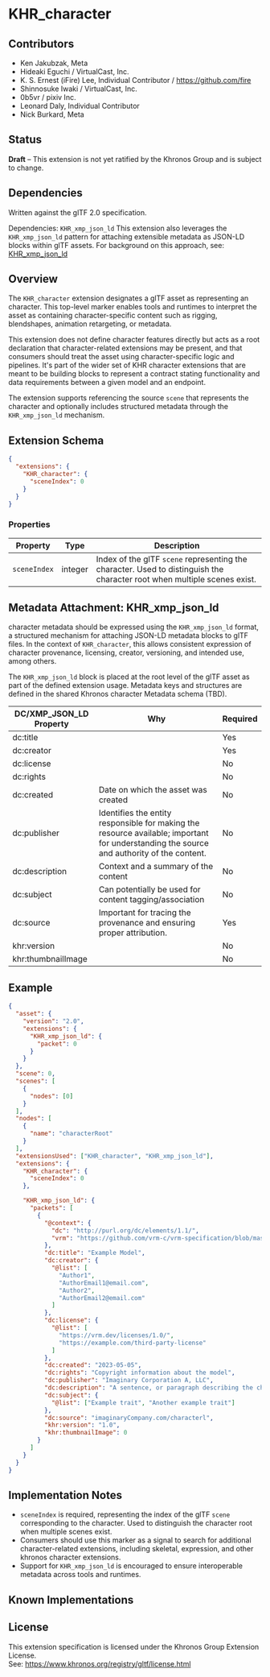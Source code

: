 # KHR_character

## Contributors

- Ken Jakubzak, Meta
- Hideaki Eguchi / VirtualCast, Inc.
- K. S. Ernest (iFire) Lee, Individual Contributor / https://github.com/fire
- Shinnosuke Iwaki / VirtualCast, Inc.
- 0b5vr / pixiv Inc.
- Leonard Daly, Individual Contributor
- Nick Burkard, Meta

## Status

**Draft** – This extension is not yet ratified by the Khronos Group and is subject to change.

## Dependencies

Written against the glTF 2.0 specification.

Dependencies: `KHR_xmp_json_ld`
This extension also leverages the `KHR_xmp_json_ld` pattern for attaching extensible metadata as JSON-LD blocks within glTF assets. For background on this approach, see:  
[KHR_xmp_json_ld](https://github.com/KhronosGroup/glTF/tree/main/extensions/2.0/Khronos/KHR_xmp_json_ld)

## Overview

The `KHR_character` extension designates a glTF asset as representing an character. This top-level marker enables tools and runtimes to interpret the asset as containing character-specific content such as rigging, blendshapes, animation retargeting, or metadata.

This extension does not define character features directly but acts as a root declaration that character-related extensions may be present, and that consumers should treat the asset using character-specific logic and pipelines. It's part of the wider set of KHR character extensions that are meant to be building blocks to represent a contract stating functionality and data requirements between a given model and an endpoint.

The extension supports referencing the source `scene` that represents the character and optionally includes structured metadata through the `KHR_xmp_json_ld` mechanism.

## Extension Schema

```json
{
  "extensions": {
    "KHR_character": {
      "sceneIndex": 0
    }
  }
}
```

### Properties

| Property     | Type    | Description                                                                                                              |
| ------------ | ------- | ------------------------------------------------------------------------------------------------------------------------ |
| `sceneIndex` | integer | Index of the glTF `scene` representing the character. Used to distinguish the character root when multiple scenes exist. |

## Metadata Attachment: KHR_xmp_json_ld

character metadata should be expressed using the `KHR_xmp_json_ld` format, a structured mechanism for attaching JSON-LD metadata blocks to glTF files. In the context of `KHR_character`, this allows consistent expression of character provenance, licensing, creator, versioning, and intended use, among others.

The `KHR_xmp_json_ld` block is placed at the root level of the glTF asset as part of the defined extension usage. Metadata keys and structures are defined in the shared Khronos character Metadata schema (TBD).

| DC/XMP_JSON_LD Property | Why                                                                                                                                       | Required |
| ----------------------- | ----------------------------------------------------------------------------------------------------------------------------------------- | -------- |
| dc:title                |                                                                                                                                           | Yes      |
| dc:creator              |                                                                                                                                           | Yes      |
| dc:license              |                                                                                                                                           | No       |
| dc:rights               |                                                                                                                                           | No       |
| dc:created              | Date on which the asset was created                                                                                                       | No       |
| dc:publisher            | Identifies the entity responsible for making the resource available; important for understanding the source and authority of the content. | No       |
| dc:description          | Context and a summary of the content                                                                                                      | No       |
| dc:subject              | Can potentially be used for content tagging/association                                                                                   | No       |
| dc:source               | Important for tracing the provenance and ensuring proper attribution.                                                                     | Yes      |
| khr:version             |                                                                                                                                           | No       |
| khr:thumbnailImage      |                                                                                                                                           | No       |

## Example

```json
{
  "asset": {
    "version": "2.0",
    "extensions": {
      "KHR_xmp_json_ld": {
        "packet": 0
      }
    }
  },
  "scene": 0,
  "scenes": [
    {
      "nodes": [0]
    }
  ],
  "nodes": [
    {
      "name": "characterRoot"
    }
  ],
  "extensionsUsed": ["KHR_character", "KHR_xmp_json_ld"],
  "extensions": {
    "KHR_character": {
      "sceneIndex": 0
    },

    "KHR_xmp_json_ld": {
      "packets": [
        {
          "@context": {
            "dc": "http://purl.org/dc/elements/1.1/",
            "vrm": "https://github.com/vrm-c/vrm-specification/blob/master/specification/VRMC_vrm-1.0/meta.md"
          },
          "dc:title": "Example Model",
          "dc:creator": {
            "@list": [
              "Author1",
              "AuthorEmail1@email.com",
              "Author2",
              "AuthorEmail2@email.com"
            ]
          },
          "dc:license": {
            "@list": [
              "https://vrm.dev/licenses/1.0/",
              "https://example.com/third-party-license"
            ]
          },
          "dc:created": "2023-05-05",
          "dc:rights": "Copyright information about the model",
          "dc:publisher": "Imaginary Corporation A, LLC",
          "dc:description": "A sentence, or paragraph describing the character at hand",
          "dc:subject": {
            "@list": ["Example trait", "Another example trait"]
          },
          "dc:source": "imaginaryCompany.com/characterl",
          "khr:version": "1.0",
          "khr:thumbnailImage": 0
        }
      ]
    }
  }
}
```

## Implementation Notes

- `sceneIndex` is required, representing the index of the glTF `scene` corresponding to the character. Used to distinguish the character root when multiple scenes exist.
- Consumers should use this marker as a signal to search for additional character-related extensions, including skeletal, expression, and other khronos character extensions.
- Support for `KHR_xmp_json_ld` is encouraged to ensure interoperable metadata across tools and runtimes.

## Known Implementations

## License

This extension specification is licensed under the Khronos Group Extension License.  
See: https://www.khronos.org/registry/gltf/license.html
